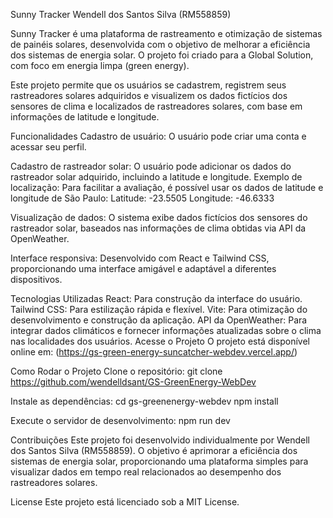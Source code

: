 Sunny Tracker
Wendell dos Santos Silva (RM558859)

Sunny Tracker é uma plataforma de rastreamento e otimização de sistemas de painéis solares, desenvolvida com o objetivo de melhorar a eficiência dos sistemas de energia solar. O projeto foi criado para a Global Solution, com foco em energia limpa (green energy).

Este projeto permite que os usuários se cadastrem, registrem seus rastreadores solares adquiridos e visualizem os dados fictícios dos sensores de clima e localizados de rastreadores solares, com base em informações de latitude e longitude.

Funcionalidades
Cadastro de usuário: O usuário pode criar uma conta e acessar seu perfil.

Cadastro de rastreador solar: O usuário pode adicionar os dados do rastreador solar adquirido, incluindo a latitude e longitude.
Exemplo de localização: Para facilitar a avaliação, é possível usar os dados de latitude e longitude de São Paulo:
Latitude: -23.5505
Longitude: -46.6333

Visualização de dados: O sistema exibe dados fictícios dos sensores do rastreador solar, baseados nas informações de clima obtidas via API da OpenWeather.

Interface responsiva: Desenvolvido com React e Tailwind CSS, proporcionando uma interface amigável e adaptável a diferentes dispositivos.

Tecnologias Utilizadas
React: Para construção da interface do usuário.
Tailwind CSS: Para estilização rápida e flexível.
Vite: Para otimização do desenvolvimento e construção da aplicação.
API da OpenWeather: Para integrar dados climáticos e fornecer informações atualizadas sobre o clima nas localidades dos usuários.
Acesse o Projeto
O projeto está disponível online em:
(https://gs-green-energy-suncatcher-webdev.vercel.app/)

Como Rodar o Projeto
Clone o repositório:
git clone https://github.com/wendelldsant/GS-GreenEnergy-WebDev

Instale as dependências:
cd gs-greenenergy-webdev
npm install

Execute o servidor de desenvolvimento:
npm run dev

Contribuições
Este projeto foi desenvolvido individualmente por Wendell dos Santos Silva (RM558859). O objetivo é aprimorar a eficiência dos sistemas de energia solar, proporcionando uma plataforma simples para visualizar dados em tempo real relacionados ao desempenho dos rastreadores solares.

License
Este projeto está licenciado sob a MIT License.

